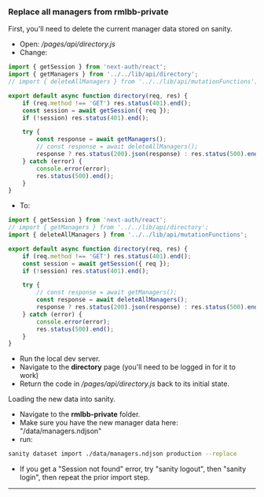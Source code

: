 ### Replace all managers from rmlbb-private

First, you'll need to delete the current manager data stored on sanity.

-   Open: _/pages/api/directory.js_
-   Change:

```js
import { getSession } from 'next-auth/react';
import { getManagers } from '../../lib/api/directory';
// import { deleteAllManagers } from '../../lib/api/mutationFunctions';

export default async function directory(req, res) {
    if (req.method !== 'GET') res.status(401).end();
    const session = await getSession({ req });
    if (!session) res.status(401).end();

    try {
        const response = await getManagers();
        // const response = await deleteAllManagers();
        response ? res.status(200).json(response) : res.status(500).end();
    } catch (error) {
        console.error(error);
        res.status(500).end();
    }
}
```

-   To:

```js
import { getSession } from 'next-auth/react';
// import { getManagers } from '../../lib/api/directory';
import { deleteAllManagers } from '../../lib/api/mutationFunctions';

export default async function directory(req, res) {
    if (req.method !== 'GET') res.status(401).end();
    const session = await getSession({ req });
    if (!session) res.status(401).end();

    try {
        // const response = await getManagers();
        const response = await deleteAllManagers();
        response ? res.status(200).json(response) : res.status(500).end();
    } catch (error) {
        console.error(error);
        res.status(500).end();
    }
}
```

-   Run the local dev server.
-   Navigate to the **directory** page (you'll need to be logged in for it to work)
-   Return the code in _/pages/api/directory.js_ back to its initial state.

Loading the new data into sanity.

-   Navigate to the **rmlbb-private** folder.
-   Make sure you have the new manager data here: "/data/managers.ndjson"
-   run:

```bash
sanity dataset import ./data/managers.ndjson production --replace
```

-   If you get a "Session not found" error, try "sanity logout", then "sanity login", then repeat the prior import step.

---
